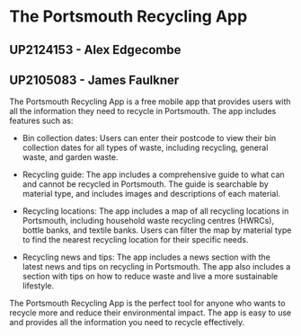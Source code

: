 # The Portsmouth Recycling App

## UP2124153 - Alex Edgecombe
## UP2105083 - James Faulkner

The Portsmouth Recycling App is a free mobile app that provides users with all the information they need to recycle in Portsmouth. The app includes features such as:

* Bin collection dates: Users can enter their postcode to view their bin collection dates for all types of waste, including recycling, general waste, and garden waste.  <br>

* Recycling guide: The app includes a comprehensive guide to what can and cannot be recycled in Portsmouth. The guide is searchable by material type, and includes images and descriptions of each material.  <br>

* Recycling locations: The app includes a map of all recycling locations in Portsmouth, including household waste recycling centres (HWRCs), bottle banks, and textile banks. Users can filter the map by material type to find the nearest recycling location for their specific needs.  <br>

* Recycling news and tips: The app includes a news section with the latest news and tips on recycling in Portsmouth. The app also includes a section with tips on how to reduce waste and live a more sustainable lifestyle.  <br>

The Portsmouth Recycling App is the perfect tool for anyone who wants to recycle more and reduce their environmental impact. The app is easy to use and provides all the information you need to recycle effectively.  <br>
